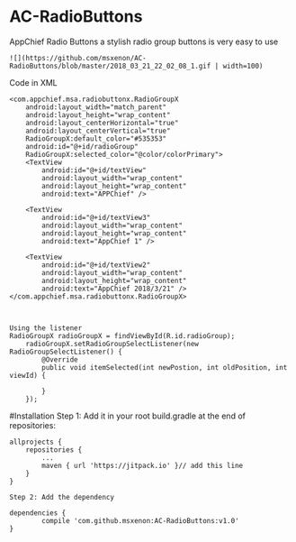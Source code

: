 # AC-RadioButtons
AppChief Radio Buttons a stylish radio group buttons is very easy to use

    ![](https://github.com/msxenon/AC-RadioButtons/blob/master/2018_03_21_22_02_08_1.gif | width=100)


Code in XML


    <com.appchief.msa.radiobuttonx.RadioGroupX
        android:layout_width="match_parent"
        android:layout_height="wrap_content"
        android:layout_centerHorizontal="true"
        android:layout_centerVertical="true"
        RadioGroupX:default_color="#535353"
        android:id="@+id/radioGroup"
        RadioGroupX:selected_color="@color/colorPrimary">
        <TextView
            android:id="@+id/textView"
            android:layout_width="wrap_content"
            android:layout_height="wrap_content"
            android:text="APPChief" />

        <TextView
            android:id="@+id/textView3"
            android:layout_width="wrap_content"
            android:layout_height="wrap_content"
            android:text="AppChief 1" />

        <TextView
            android:id="@+id/textView2"
            android:layout_width="wrap_content"
            android:layout_height="wrap_content"
            android:text="AppChief 2018/3/21" />
    </com.appchief.msa.radiobuttonx.RadioGroupX>
    
    
    
    Using the listener
    RadioGroupX radioGroupX = findViewById(R.id.radioGroup);
        radioGroupX.setRadioGroupSelectListener(new RadioGroupSelectListener() {
            @Override
            public void itemSelected(int newPostion, int oldPosition, int viewId) {
                
            }
        });
#Installation
   Step 1: Add it in your root build.gradle at the end of repositories:

	allprojects {
		repositories {
			...
			maven { url 'https://jitpack.io' }// add this line 
		}
	}
    
    Step 2: Add the dependency

	dependencies {
	        compile 'com.github.msxenon:AC-RadioButtons:v1.0'
	}
